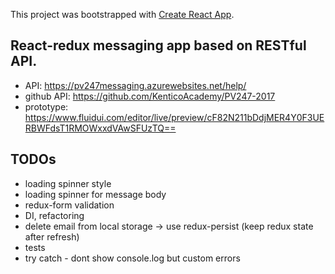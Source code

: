 This project was bootstrapped with [Create React App](https://github.com/facebookincubator/create-react-app).

## React-redux messaging app based on RESTful API.

- API: https://pv247messaging.azurewebsites.net/help/
- github API: https://github.com/KenticoAcademy/PV247-2017
- prototype: https://www.fluidui.com/editor/live/preview/cF82N211bDdjMER4Y0F3UERBWFdsT1RMOWxxdVAwSFUzTQ==

## TODOs
- loading spinner style
- loading spinner for message body
- redux-form validation
- DI, refactoring
- delete email from local storage -> use redux-persist (keep redux state after refresh)
- tests
- try catch - dont show console.log but custom errors


